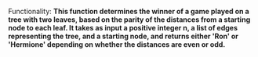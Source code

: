 Functionality: **This function determines the winner of a game played on a tree with two leaves, based on the parity of the distances from a starting node to each leaf. It takes as input a positive integer n, a list of edges representing the tree, and a starting node, and returns either 'Ron' or 'Hermione' depending on whether the distances are even or odd.**